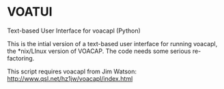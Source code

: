 # VOATUI
Text-based User Interface for voacapl (Python)

This is the intial version of a text-based user interface for running voacapl, the *nix/LInux version of VOACAP. The code needs some serious re-factoring.

This script requires voacapl from Jim Watson: http://www.qsl.net/hz1jw/voacapl/index.html
